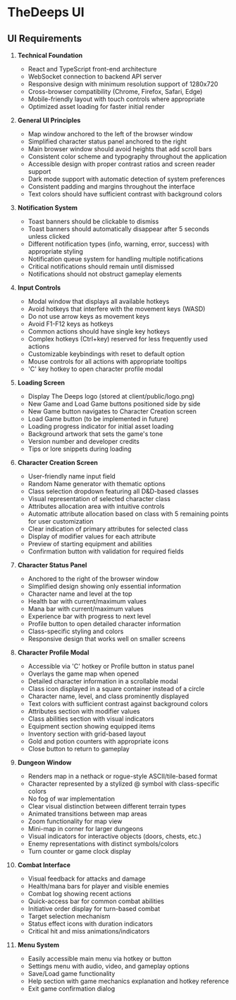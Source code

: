 # TheDeeps UI

## UI Requirements

1. **Technical Foundation**
   - React and TypeScript front-end architecture
   - WebSocket connection to backend API server
   - Responsive design with minimum resolution support of 1280x720
   - Cross-browser compatibility (Chrome, Firefox, Safari, Edge)
   - Mobile-friendly layout with touch controls where appropriate
   - Optimized asset loading for faster initial render

2. **General UI Principles**
   - Map window anchored to the left of the browser window
   - Simplified character status panel anchored to the right
   - Main browser window should avoid heights that add scroll bars
   - Consistent color scheme and typography throughout the application
   - Accessible design with proper contrast ratios and screen reader support
   - Dark mode support with automatic detection of system preferences
   - Consistent padding and margins throughout the interface
   - Text colors should have sufficient contrast with background colors

3. **Notification System**
   - Toast banners should be clickable to dismiss
   - Toast banners should automatically disappear after 5 seconds unless clicked
   - Different notification types (info, warning, error, success) with appropriate styling
   - Notification queue system for handling multiple notifications
   - Critical notifications should remain until dismissed
   - Notifications should not obstruct gameplay elements

4. **Input Controls**
   - Modal window that displays all available hotkeys
   - Avoid hotkeys that interfere with the movement keys (WASD)
   - Do not use arrow keys as movement keys
   - Avoid F1-F12 keys as hotkeys
   - Common actions should have single key hotkeys
   - Complex hotkeys (Ctrl+key) reserved for less frequently used actions
   - Customizable keybindings with reset to default option
   - Mouse controls for all actions with appropriate tooltips
   - 'C' key hotkey to open character profile modal

5. **Loading Screen**
   - Display The Deeps logo (stored at client/public/logo.png)
   - New Game and Load Game buttons positioned side by side
   - New Game button navigates to Character Creation screen
   - Load Game button (to be implemented in future)
   - Loading progress indicator for initial asset loading
   - Background artwork that sets the game's tone
   - Version number and developer credits
   - Tips or lore snippets during loading

6. **Character Creation Screen**
   - User-friendly name input field
   - Random Name generator with thematic options
   - Class selection dropdown featuring all D&D-based classes
   - Visual representation of selected character class
   - Attributes allocation area with intuitive controls
   - Automatic attribute allocation based on class with 5 remaining points for user customization
   - Clear indication of primary attributes for selected class
   - Display of modifier values for each attribute
   - Preview of starting equipment and abilities
   - Confirmation button with validation for required fields

7. **Character Status Panel**
   - Anchored to the right of the browser window
   - Simplified design showing only essential information
   - Character name and level at the top
   - Health bar with current/maximum values
   - Mana bar with current/maximum values
   - Experience bar with progress to next level
   - Profile button to open detailed character information
   - Class-specific styling and colors
   - Responsive design that works well on smaller screens

8. **Character Profile Modal**
   - Accessible via 'C' hotkey or Profile button in status panel
   - Overlays the game map when opened
   - Detailed character information in a scrollable modal
   - Class icon displayed in a square container instead of a circle
   - Character name, level, and class prominently displayed
   - Text colors with sufficient contrast against background colors
   - Attributes section with modifier values
   - Class abilities section with visual indicators
   - Equipment section showing equipped items
   - Inventory section with grid-based layout
   - Gold and potion counters with appropriate icons
   - Close button to return to gameplay

9. **Dungeon Window**
   - Renders map in a nethack or rogue-style ASCII/tile-based format
   - Character represented by a stylized @ symbol with class-specific colors
   - No fog of war implementation
   - Clear visual distinction between different terrain types
   - Animated transitions between map areas
   - Zoom functionality for map view
   - Mini-map in corner for larger dungeons
   - Visual indicators for interactive objects (doors, chests, etc.)
   - Enemy representations with distinct symbols/colors
   - Turn counter or game clock display

10. **Combat Interface**
    - Visual feedback for attacks and damage
    - Health/mana bars for player and visible enemies
    - Combat log showing recent actions
    - Quick-access bar for common combat abilities
    - Initiative order display for turn-based combat
    - Target selection mechanism
    - Status effect icons with duration indicators
    - Critical hit and miss animations/indicators

11. **Menu System**
    - Easily accessible main menu via hotkey or button
    - Settings menu with audio, video, and gameplay options
    - Save/Load game functionality
    - Help section with game mechanics explanation and hotkey reference
    - Exit game confirmation dialog
